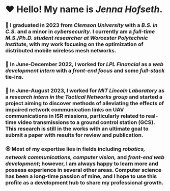 # :hearts: Hello! My name is *Jenna Hofseth*.
### :cherry_blossom: I graduated in 2023 from *Clemson University* with a _B.S. in C.S._ and a minor in *cybersecurity*. I currently am a _full-time M.S./Ph.D. student researcher at Worcester Polytechnic Institute_, with my work focusing on the optimization of distributed mobile wireless mesh networks.
### :sunflower: In June-December 2022, I worked for *LPL Financial* as a *web development intern* with a *front-end focus* and some *full-stack* tie-ins.
### :hibiscus: In June-August 2023, I worked for *MIT Lincoln Laboratory* as a *research intern in the Tactical Networks group* and started a project aiming to discover methods of alleviating the effects of impaired network communication links on UAV communications in ISR missions, particularly related to real-time video transmissions to a ground control station (GCS). This research is still in the works with an ultimate goal to submit a paper with results for review and publication.
### :rosette: Most of my expertise lies in fields including _robotics, network communications, computer vision,_ and _front-end web development_; however, I am always happy to learn more and possess experience in several other areas. Computer science has been a long-time passion of mine, and I hope to use this profile as a development hub to share my professional growth.



<!--
**ewpoe1237/ewpoe1237** is a ✨ _special_ ✨ repository because its `README.md` (this file) appears on your GitHub profile.

Here are some ideas to get you started:

- 🔭 I’m currently working on ...
- 🌱 I’m currently learning ...
- 👯 I’m looking to collaborate on ...
- 🤔 I’m looking for help with ...
- 💬 Ask me about ...
- 📫 How to reach me: ...
- 😄 Pronouns: ...
- ⚡ Fun fact: ...
-->
